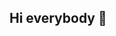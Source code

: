 ## Hi everybody 👋

<!--
**JoseCotos/josecotos** is a ✨ _special_ ✨ repository because its `README.md` (this file) appears on your GitHub profile.

Here are some ideas to get you started:

- 🔭 I’m currently working on Colegio de Ingenieros del Perú
- 🌱 I’m currently learning Angular
- 👯 I’m looking to collaborate on SQL queries
- 🤔 I’m looking for help with Angular programming
- 💬 Ask me about SQL queries
- 📫 How to reach me: josecotos@gmail.com
- 😄 Pronouns: Jose Cotos
-->
